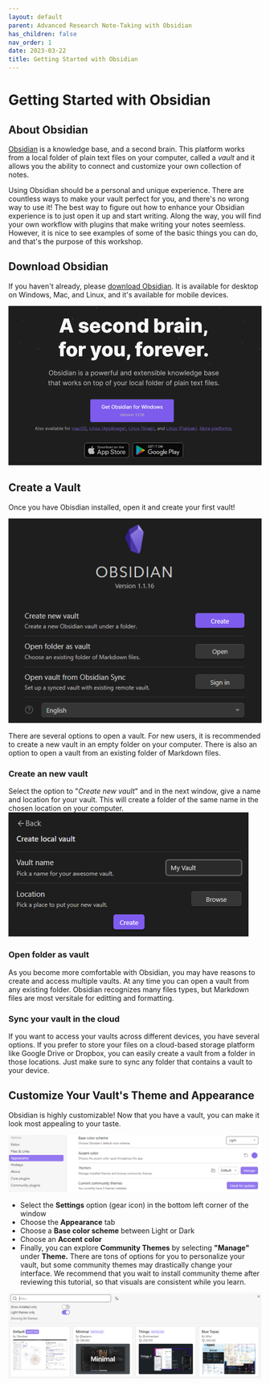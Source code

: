 ```yaml
---
layout: default
parent: Advanced Research Note-Taking with Obsidian
has_children: false
nav_order: 1
date: 2023-03-22
title: Getting Started with Obsidian
---
```


# Getting Started with Obsidian

## About Obsidian

[Obsidian](https://obsidian.md/) is a knowledge base, and a second brain. This platform works from a local folder of plain text files on your computer, called a *vault* and it allows you the ability to connect and customize your own collection of notes.

Using Obsidian should be a personal and unique experience. There are countless ways to make your vault perfect for you, and there's no wrong way to use it! The best way to figure out how to enhance your Obsidian experience is to just open it up and start writing. Along the way, you will find your own workflow with plugins that make writing your notes seemless. However, it is nice to see examples of some of the basic things you can do, and that's the purpose of this workshop.

## Download Obsidian

If you haven't already, please [download Obsidian](https://obsidian.md/). It is available for desktop on Windows, Mac, and Linux, and it's available for mobile devices.

![download.png](Images/download.png)

## Create a Vault

Once you have Obisdian installed, open it and create your first vault!

![open-vault.png](Images/open-vault.png)

There are several options to open a vault. For new users, it is recommended to create a new vault in an empty folder on your computer. There is also an option to open a vault from an existing folder of Markdown files.

### Create an new vault

Select the option to "*Create new vault*" and in the next window, give a name and location for your vault. This will create a folder of the same name in the chosen location on your computer.
![create-new-vault.png](Images/create-new-vault.png)

### Open folder as vault

As you become more comfortable with Obsidian, you may have reasons to create and access multiple vaults. At any time you can open a vault from any existing folder. Obsidian recognizes many files types, but Markdown files are most versitale for editting and formatting.

### Sync your vault in the cloud

If you want to access your vaults across different devices, you have several options. If you prefer to store your files on a cloud-based storage platform like Google Drive or Dropbox, you can easily create a vault from a folder in those locations. Just make sure to sync any folder that contains a vault to your device.

## Customize Your Vault's Theme and Appearance

Obsidian is highly customizable! Now that you have a vault, you can make it look most appealing to your taste.

![appearance.png](Images/appearance.png)

- Select the **Settings** option (gear icon) in the bottom left corner of the window
- Choose the **Appearance** tab
- Choose a **Base color scheme** between Light or Dark
- Choose an **Accent color**
- Finally, you can explore **Community Themes** by selecting **"Manage"** under **Theme.** There are tons of options for you to personalize your vault, but some community themes may drastically change your interface. We recommend that you wait to install community theme after reviewing this tutorial, so that visuals are consistent while you learn.


![community-themes.png](Images/community-themes.png)
